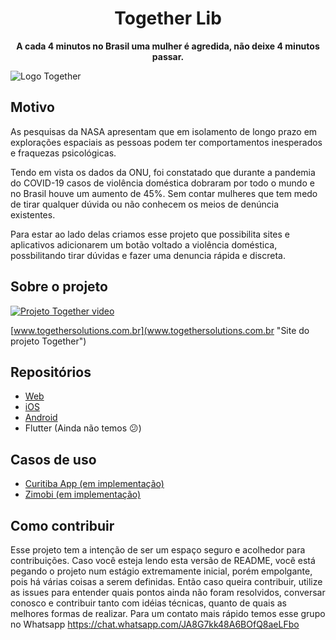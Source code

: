 
<h1 align="center">Together Lib</h1>
<p align="center">
  <strong>A cada 4 minutos no Brasil uma mulher é agredida, não deixe 4 minutos passar.</strong>
</p>

![Logo Together](https://raw.githubusercontent.com/together-project/together/master/assets/repo-logo.jpg)

## Motivo

As pesquisas da NASA apresentam que em isolamento de longo prazo em explorações espaciais as pessoas podem ter comportamentos inesperados e fraquezas psicológicas.

Tendo em vista os dados da ONU, foi constatado que durante a pandemia do COVID-19 casos de violência doméstica dobraram por todo o mundo e no Brasil houve um aumento de 45%.
Sem contar mulheres que tem medo de tirar qualquer dúvida ou não conhecem os meios de denúncia existentes.

Para estar ao lado delas criamos esse projeto que possibilita sites e aplicativos adicionarem um botão voltado a violência doméstica, possbilitando tirar dúvidas e fazer uma denuncia rápida e discreta.

## Sobre o projeto

[![Projeto Together video](https://img.youtube.com/vi/KCxkdNeEfVk/maxresdefault.jpg)](https://youtu.be/KCxkdNeEfVk)

[www.togethersolutions.com.br](www.togethersolutions.com.br "Site do projeto Together")

## Repositórios

  - [Web](https://github.com/together-project/together-button-web "Web")
  - [iOS](https://github.com/together-project/together-button-podspecs "iOS")
  - [Android](https://github.com/together-project/together-android-project "Android")
  - Flutter (Ainda não temos 😕)
  
## Casos de uso

 - [Curitiba App (em implementação)](https://play.google.com/store/apps/details?id=br.org.curitiba.ici.appcuritiba&hl=pt_BR "Curitiba App (em implementação)")
 - [Zimobi (em implementação)](https://www.zimobi.com.br/ "Zimobi (em implementação)")
  
## Como contribuir

Esse projeto tem a intenção de ser um espaço seguro e acolhedor para contribuições.
Caso você esteja lendo esta versão de README, você está pegando o projeto num estágio extremamente inicial, porém empolgante, pois há várias coisas a serem definidas. Então caso queira contribuir, utilize as issues para entender quais pontos ainda não foram resolvidos, conversar conosco e contribuir tanto com idéias técnicas, quanto de quais as melhores formas de realizar.
Para um contato mais rápido temos esse grupo no Whatsapp https://chat.whatsapp.com/JA8G7kk48A6BOfQ8aeLFbo
